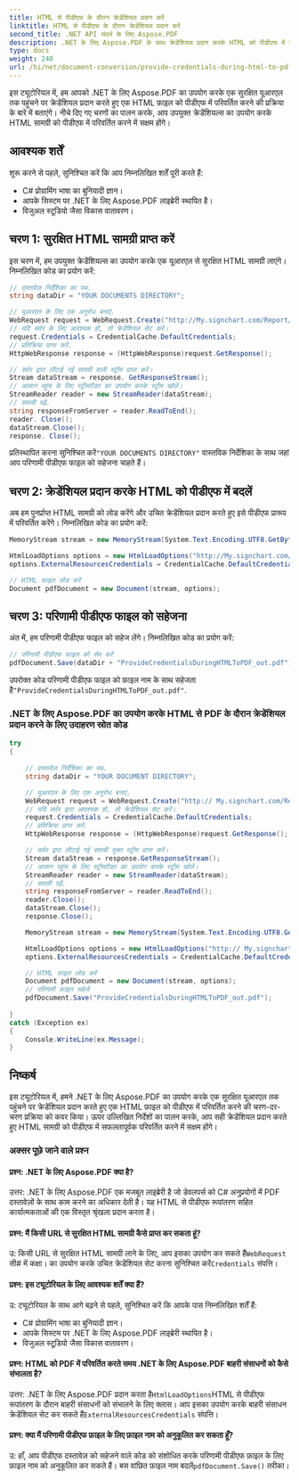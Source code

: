 ```yaml
---
title: HTML से पीडीएफ के दौरान क्रेडेंशियल प्रदान करें
linktitle: HTML से पीडीएफ के दौरान क्रेडेंशियल प्रदान करें
second_title: .NET API संदर्भ के लिए Aspose.PDF
description: .NET के लिए Aspose.PDF के साथ क्रेडेंशियल प्रदान करके HTML को पीडीएफ में बदलने के लिए चरण-दर-चरण मार्गदर्शिका।
type: docs
weight: 240
url: /hi/net/document-conversion/provide-credentials-during-html-to-pdf/
---
```

इस ट्यूटोरियल में, हम आपको .NET के लिए Aspose.PDF का उपयोग करके एक सुरक्षित यूआरएल तक पहुंचने पर क्रेडेंशियल प्रदान करते हुए एक HTML फ़ाइल को पीडीएफ में परिवर्तित करने की प्रक्रिया के बारे में बताएंगे। नीचे दिए गए चरणों का पालन करके, आप उपयुक्त क्रेडेंशियल्स का उपयोग करके HTML सामग्री को पीडीएफ में परिवर्तित करने में सक्षम होंगे।

## आवश्यक शर्तें
शुरू करने से पहले, सुनिश्चित करें कि आप निम्नलिखित शर्तें पूरी करते हैं:

- C# प्रोग्रामिंग भाषा का बुनियादी ज्ञान।
- आपके सिस्टम पर .NET के लिए Aspose.PDF लाइब्रेरी स्थापित है।
- विजुअल स्टूडियो जैसा विकास वातावरण।

## चरण 1: सुरक्षित HTML सामग्री प्राप्त करें
इस चरण में, हम उपयुक्त क्रेडेंशियल्स का उपयोग करके एक यूआरएल से सुरक्षित HTML सामग्री लाएंगे। निम्नलिखित कोड का प्रयोग करें:

```csharp
// दस्तावेज़ निर्देशिका का पथ.
string dataDir = "YOUR DOCUMENTS DIRECTORY";

// यूआरएल के लिए एक अनुरोध बनाएं.
WebRequest request = WebRequest.Create("http://My.signchart.com/Report/PrintBook.asp?ProjectGuid=6FB9DBB0-");
// यदि सर्वर के लिए आवश्यक हो, तो क्रेडेंशियल सेट करें।
request.Credentials = CredentialCache.DefaultCredentials;
// प्रतिक्रिया प्राप्त करें.
HttpWebResponse response = (HttpWebResponse)request.GetResponse();

// सर्वर द्वारा लौटाई गई सामग्री वाली स्ट्रीम प्राप्त करें।
Stream dataStream = response. GetResponseStream();
// आसान पहुंच के लिए स्ट्रीमरीडर का उपयोग करके स्ट्रीम खोलें।
StreamReader reader = new StreamReader(dataStream);
// सामग्री पढ़ें.
string responseFromServer = reader.ReadToEnd();
reader. Close();
dataStream.Close();
response. Close();
```

 प्रतिस्थापित करना सुनिश्चित करें`"YOUR DOCUMENTS DIRECTORY"` वास्तविक निर्देशिका के साथ जहां आप परिणामी पीडीएफ फाइल को सहेजना चाहते हैं।

## चरण 2: क्रेडेंशियल प्रदान करके HTML को पीडीएफ में बदलें
अब हम पुनर्प्राप्त HTML सामग्री को लोड करेंगे और उचित क्रेडेंशियल प्रदान करते हुए इसे पीडीएफ प्रारूप में परिवर्तित करेंगे। निम्नलिखित कोड का प्रयोग करें:

```csharp
MemoryStream stream = new MemoryStream(System.Text.Encoding.UTF8.GetBytes(responseFromServer));

HtmlLoadOptions options = new HtmlLoadOptions("http://My.signchart.com/");
options.ExternalResourcesCredentials = CredentialCache.DefaultCredentials;

// HTML फ़ाइल लोड करें
Document pdfDocument = new Document(stream, options);
```

## चरण 3: परिणामी पीडीएफ फाइल को सहेजना
अंत में, हम परिणामी पीडीएफ फाइल को सहेज लेंगे। निम्नलिखित कोड का प्रयोग करें:

```csharp
// परिणामी पीडीएफ फाइल को सेव करें
pdfDocument.Save(dataDir + "ProvideCredentialsDuringHTMLToPDF_out.pdf");
```

 उपरोक्त कोड परिणामी पीडीएफ फाइल को फ़ाइल नाम के साथ सहेजता है`"ProvideCredentialsDuringHTMLToPDF_out.pdf"`.

### .NET के लिए Aspose.PDF का उपयोग करके HTML से PDF के दौरान क्रेडेंशियल प्रदान करने के लिए उदाहरण स्रोत कोड

```csharp
try
{
	
	// दस्तावेज़ निर्देशिका का पथ.
	string dataDir = "YOUR DOCUMENT DIRECTORY";

	// यूआरएल के लिए एक अनुरोध बनाएं.
	WebRequest request = WebRequest.Create("http:// My.signchart.com/Report/PrintBook.asp?ProjectGuid=6FB9DBB0-");
	// यदि सर्वर द्वारा आवश्यक हो, तो क्रेडेंशियल सेट करें।
	request.Credentials = CredentialCache.DefaultCredentials;
	// प्रतिक्रिया प्राप्त करें.
	HttpWebResponse response = (HttpWebResponse)request.GetResponse();

	// सर्वर द्वारा लौटाई गई सामग्री युक्त स्ट्रीम प्राप्त करें।
	Stream dataStream = response.GetResponseStream();
	// आसान पहुंच के लिए स्ट्रीमरीडर का उपयोग करके स्ट्रीम खोलें।
	StreamReader reader = new StreamReader(dataStream);
	// सामग्री पढ़ें.
	string responseFromServer = reader.ReadToEnd();
	reader.Close();
	dataStream.Close();
	response.Close();

	MemoryStream stream = new MemoryStream(System.Text.Encoding.UTF8.GetBytes(responseFromServer));

	HtmlLoadOptions options = new HtmlLoadOptions("http:// My.signchart.com/");
	options.ExternalResourcesCredentials = CredentialCache.DefaultCredentials;

	// HTML फ़ाइल लोड करें
	Document pdfDocument = new Document(stream, options);
	// परिणामी फ़ाइल सहेजें
	pdfDocument.Save("ProvideCredentialsDuringHTMLToPDF_out.pdf");
	
}
catch (Exception ex)
{
	Console.WriteLine(ex.Message);
}
```

## निष्कर्ष
इस ट्यूटोरियल में, हमने .NET के लिए Aspose.PDF का उपयोग करके एक सुरक्षित यूआरएल तक पहुंचने पर क्रेडेंशियल प्रदान करते हुए एक HTML फ़ाइल को पीडीएफ में परिवर्तित करने की चरण-दर-चरण प्रक्रिया को कवर किया। ऊपर उल्लिखित निर्देशों का पालन करके, आप सही क्रेडेंशियल प्रदान करते हुए HTML सामग्री को पीडीएफ में सफलतापूर्वक परिवर्तित करने में सक्षम होंगे।

### अक्सर पूछे जाने वाले प्रश्न

#### प्रश्न: .NET के लिए Aspose.PDF क्या है?

उत्तर: .NET के लिए Aspose.PDF एक मजबूत लाइब्रेरी है जो डेवलपर्स को C# अनुप्रयोगों में PDF दस्तावेज़ों के साथ काम करने का अधिकार देती है। यह HTML से पीडीएफ रूपांतरण सहित कार्यात्मकताओं की एक विस्तृत श्रृंखला प्रदान करता है।

#### प्रश्न: मैं किसी URL से सुरक्षित HTML सामग्री कैसे प्राप्त कर सकता हूं?

 उ: किसी URL से सुरक्षित HTML सामग्री लाने के लिए, आप इसका उपयोग कर सकते हैं`WebRequest` सी# में कक्षा। का उपयोग करके उचित क्रेडेंशियल सेट करना सुनिश्चित करें`Credentials` संपत्ति।

#### प्रश्न: इस ट्यूटोरियल के लिए आवश्यक शर्तें क्या हैं?

उ: ट्यूटोरियल के साथ आगे बढ़ने से पहले, सुनिश्चित करें कि आपके पास निम्नलिखित शर्तें हैं:

- C# प्रोग्रामिंग भाषा का बुनियादी ज्ञान।
- आपके सिस्टम पर .NET के लिए Aspose.PDF लाइब्रेरी स्थापित है।
- विजुअल स्टूडियो जैसा विकास वातावरण।

#### प्रश्न: HTML को PDF में परिवर्तित करते समय .NET के लिए Aspose.PDF बाहरी संसाधनों को कैसे संभालता है?

 उत्तर: .NET के लिए Aspose.PDF प्रदान करता है`HtmlLoadOptions`HTML से पीडीएफ रूपांतरण के दौरान बाहरी संसाधनों को संभालने के लिए क्लास। आप इसका उपयोग करके बाहरी संसाधन क्रेडेंशियल सेट कर सकते हैं`ExternalResourcesCredentials` संपत्ति।

#### प्रश्न: क्या मैं परिणामी पीडीएफ फ़ाइल के लिए फ़ाइल नाम को अनुकूलित कर सकता हूँ?

 उ: हाँ, आप पीडीएफ दस्तावेज़ को सहेजने वाले कोड को संशोधित करके परिणामी पीडीएफ फ़ाइल के लिए फ़ाइल नाम को अनुकूलित कर सकते हैं। बस वांछित फ़ाइल नाम बदलें`pdfDocument.Save()` तरीका।